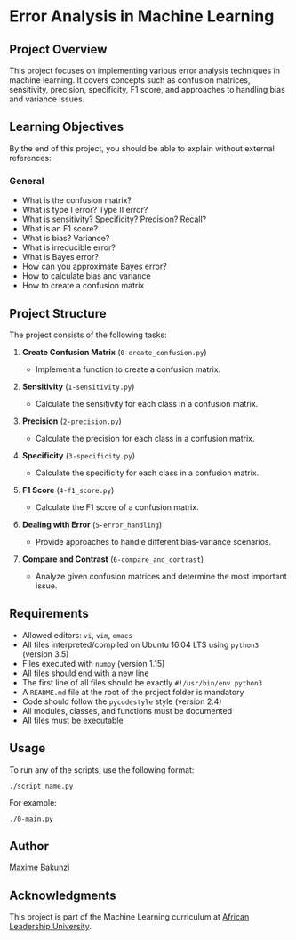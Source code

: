 # Error Analysis in Machine Learning

## Project Overview
This project focuses on implementing various error analysis techniques in machine learning. It covers concepts such as confusion matrices, sensitivity, precision, specificity, F1 score, and approaches to handling bias and variance issues.

## Learning Objectives
By the end of this project, you should be able to explain without external references:

### General
- What is the confusion matrix?
- What is type I error? Type II error?
- What is sensitivity? Specificity? Precision? Recall?
- What is an F1 score?
- What is bias? Variance?
- What is irreducible error?
- What is Bayes error?
- How can you approximate Bayes error?
- How to calculate bias and variance
- How to create a confusion matrix

## Project Structure
The project consists of the following tasks:

1. **Create Confusion Matrix** (`0-create_confusion.py`)
   - Implement a function to create a confusion matrix.

2. **Sensitivity** (`1-sensitivity.py`)
   - Calculate the sensitivity for each class in a confusion matrix.

3. **Precision** (`2-precision.py`)
   - Calculate the precision for each class in a confusion matrix.

4. **Specificity** (`3-specificity.py`)
   - Calculate the specificity for each class in a confusion matrix.

5. **F1 Score** (`4-f1_score.py`)
   - Calculate the F1 score of a confusion matrix.

6. **Dealing with Error** (`5-error_handling`)
   - Provide approaches to handle different bias-variance scenarios.

7. **Compare and Contrast** (`6-compare_and_contrast`)
   - Analyze given confusion matrices and determine the most important issue.

## Requirements
- Allowed editors: `vi`, `vim`, `emacs`
- All files interpreted/compiled on Ubuntu 16.04 LTS using `python3` (version 3.5)
- Files executed with `numpy` (version 1.15)
- All files should end with a new line
- The first line of all files should be exactly `#!/usr/bin/env python3`
- A `README.md` file at the root of the project folder is mandatory
- Code should follow the `pycodestyle` style (version 2.4)
- All modules, classes, and functions must be documented
- All files must be executable

## Usage
To run any of the scripts, use the following format:
```
./script_name.py
```
For example:
```
./0-main.py
```

## Author
[Maxime Bakunzi](https://github.com/Maxime-Bakunzi)

## Acknowledgments
This project is part of the Machine Learning curriculum at [African Leadership University](https://www.alueducation.com/).